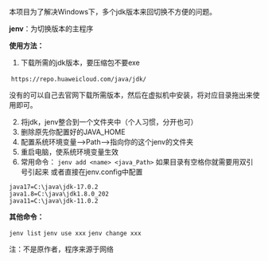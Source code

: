 本项目为了解决Windows下，多个jdk版本来回切换不方便的问题。

**jenv**：为切换版本的主程序

**使用方法：**

1. 下载所需的jdk版本，要压缩包不要exe

​	`https://repo.huaweicloud.com/java/jdk/`

​	没有的可以自己去官网下载所需版本，然后在虚拟机中安装，将对应目录拖出来使用即可。

2. 将jdk，jenv整合到一个文件夹中（个人习惯，分开也可）
3. 删除原先你配置好的JAVA_HOME  
4. 配置系统环境变量-->Path-->指向你的这个jenv的文件夹
5. 重启电脑，使系统环境变量生效
6. 常用命令：
`jenv add <name> <java_Path>`
如果目录有空格你就需要用双引号引起来
或者直接在jenv.config中配置

```
java17=C:\java\jdk-17.0.2
java1.8=C:\java\jdk1.8.0_202
java11=C:\java\jdk-11.0.2
```
**其他命令：**

`jenv list`
`jenv use xxx`
`jenv change xxx`

注：不是原作者，程序来源于网络
